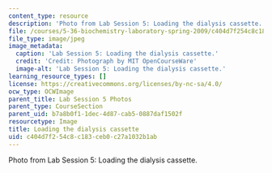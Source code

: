 ```yaml
---
content_type: resource
description: 'Photo from Lab Session 5: Loading the dialysis cassette.'
file: /courses/5-36-biochemistry-laboratory-spring-2009/c404d7f254c8c183ceb0c27a1032b1ab_Lab5_1.jpg
file_type: image/jpeg
image_metadata:
  caption: 'Lab Session 5: Loading the dialysis cassette.'
  credit: 'Credit: Photograph by MIT OpenCourseWare'
  image-alt: 'Lab Session 5: Loading the dialysis cassette.'
learning_resource_types: []
license: https://creativecommons.org/licenses/by-nc-sa/4.0/
ocw_type: OCWImage
parent_title: Lab Session 5 Photos
parent_type: CourseSection
parent_uid: b7a8b0f1-1dec-4d87-cab5-0887daf1502f
resourcetype: Image
title: Loading the dialysis cassette
uid: c404d7f2-54c8-c183-ceb0-c27a1032b1ab
---
```

Photo from Lab Session 5: Loading the dialysis cassette.